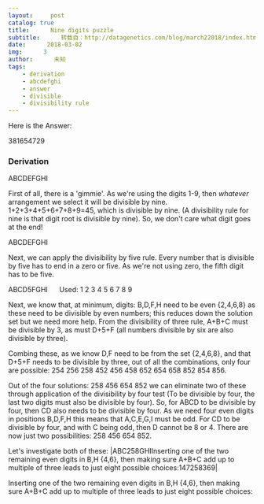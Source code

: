 ```yaml
---
layout:     post
catalog: true
title:      Nine digits puzzle
subtitle:      转载自：http://datagenetics.com/blog/march22018/index.html
date:      2018-03-02
img:      3
author:      未知
tags:
    - derivation
    - abcdefghi
    - answer
    - divisible
    - divisibility rule
---
```


Here is the Answer:

381654729

### Derivation

ABCDEFGHI

First of all, there is a 'gimmie'. As we're using the digits 1-9, then *whatever* arrangement we select it will be divisible by nine. 1+2+3+4+5+6+7+8+9=45, which is divisible by nine. (A divisibility rule for nine is that digit root is divisible by nine). So, we don't care what digit goes at the end!

ABCDEFGHI

Next, we can apply the divisibility by five rule. Every number that is divisible by five has to end in a zero or five. As we're not using zero, the fifth digit has to be five.

ABCD5FGHI      Used: 1 2 3 4 5 6 7 8 9

Next, we know that, at minimum, digits: B,D,F,H need to be even {2,4,6,8} as these need to be divisible by even numbers; this reduces down the solution set but we need more help. From the divisibility of three rule, A+B+C must be divisible by 3, as must D+5+F (all numbers divisible by six are also divisible by three).

Combing these, as we know D,F need to be from the set {2,4,6,8}, and that D+5+F needs to be divisible by three, out of all the combinations, only four are possible: 254 256 258 452 456 458 652 654 658 852 854 856. 

Out of the four solutions: 258 456 654 852 we can eliminate two of these through application of the divisibility by four test (To be divisible by four, the last two digits must also be divisible by four). So, for ABCD to be divisible by four, then CD also needs to be divisible by four. As we need four even digits in positions B,D,F,H this means that A,C,E,G,I must be odd. For CD to be divisible by four, and with C being odd, then D cannot be 8 or 4. There are now just two possibilities: 258 456 654 852.

Let's investigate both of these:
|ABC258GHIInserting one of the two remaining even digits in B,H {4,6}, then making sure A+B+C add up to multiple of three leads to just eight possible choices:147258369|

Inserting one of the two remaining even digits in B,H {4,6}, then making sure A+B+C add up to multiple of three leads to just eight possible choices:
